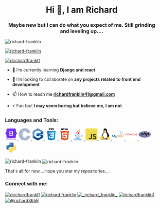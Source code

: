 <h1 align="center">Hi 👋, I am Richard</h1>
<h3 align="center">Maybe new but I can do what you expect of me. Still grinding and leveling up....</h3>

<p align="left"> <img src="https://komarev.com/ghpvc/?username=richard-franklin&label=Profile%20views&color=0e75b6&style=flat" alt="richard-franklin" /> </p>

<p align="left"> <a href="https://github.com/ryo-ma/github-profile-trophy"><img src="https://github-profile-trophy.vercel.app/?username=richard-franklin" alt="richard-franklin" /></a> </p>

<p align="left"> <a href="https://twitter.com/drichardfrankl1" target="blank"><img src="https://img.shields.io/twitter/follow/drichardfrankl1?logo=twitter&style=for-the-badge" alt="drichardfrankl1" /></a> </p>

- 🌱 I’m currently learning **Django and react**

- 👯 I’m looking to collaborate on **any projects related to front end development**

- 📫 How to reach me **richardfranklin41@gmail.com**

- ⚡ Fun fact **I may seem boring but believe me, I am not**


<h3 align="left">Languages and Tools:</h3>
<p align="left"> <a href="https://getbootstrap.com" target="_blank"> <img src="https://raw.githubusercontent.com/devicons/devicon/master/icons/bootstrap/bootstrap-plain-wordmark.svg" alt="bootstrap" width="40" height="40"/> </a> <a href="https://www.cprogramming.com/" target="_blank"> <img src="https://raw.githubusercontent.com/devicons/devicon/master/icons/c/c-original.svg" alt="c" width="40" height="40"/> </a> <a href="https://www.w3schools.com/cpp/" target="_blank"> <img src="https://raw.githubusercontent.com/devicons/devicon/master/icons/cplusplus/cplusplus-original.svg" alt="cplusplus" width="40" height="40"/> </a> <a href="https://www.w3schools.com/css/" target="_blank"> <img src="https://raw.githubusercontent.com/devicons/devicon/master/icons/css3/css3-original-wordmark.svg" alt="css3" width="40" height="40"/> </a> <a href="https://www.w3.org/html/" target="_blank"> <img src="https://raw.githubusercontent.com/devicons/devicon/master/icons/html5/html5-original-wordmark.svg" alt="html5" width="40" height="40"/> </a> <a href="https://www.java.com" target="_blank"> <img src="https://raw.githubusercontent.com/devicons/devicon/master/icons/java/java-original.svg" alt="java" width="40" height="40"/> </a> <a href="https://developer.mozilla.org/en-US/docs/Web/JavaScript" target="_blank"> <img src="https://raw.githubusercontent.com/devicons/devicon/master/icons/javascript/javascript-original.svg" alt="javascript" width="40" height="40"/> </a> <a href="https://www.linux.org/" target="_blank"> <img src="https://raw.githubusercontent.com/devicons/devicon/master/icons/linux/linux-original.svg" alt="linux" width="40" height="40"/> </a> <a href="https://www.mysql.com/" target="_blank"> <img src="https://raw.githubusercontent.com/devicons/devicon/master/icons/mysql/mysql-original-wordmark.svg" alt="mysql" width="40" height="40"/> </a> <a href="https://www.oracle.com/" target="_blank"> <img src="https://raw.githubusercontent.com/devicons/devicon/master/icons/oracle/oracle-original.svg" alt="oracle" width="40" height="40"/> </a> <a href="https://www.php.net" target="_blank"> <img src="https://raw.githubusercontent.com/devicons/devicon/master/icons/php/php-original.svg" alt="php" width="40" height="40"/> </a> <a href="https://www.python.org" target="_blank"> <img src="https://raw.githubusercontent.com/devicons/devicon/master/icons/python/python-original.svg" alt="python" width="40" height="40"/> </a> </p>

<p><img align="left" src="https://github-readme-stats.vercel.app/api/top-langs?username=richard-franklin&show_icons=true&locale=en&layout=compact" alt="richard-franklin" /></p>

<p>&nbsp;<img align="center" src="https://github-readme-stats.vercel.app/api?username=richard-franklin&show_icons=true&locale=en" alt="richard-franklin" /></p>


That's all for now....Hope you star my repositories....

<h3 align="left">Connect with me:</h3>
<p align="left">
<a href="https://twitter.com/DRichardFrankl1" target="blank"><img align="center" src="https://cdn.jsdelivr.net/npm/simple-icons@3.0.1/icons/twitter.svg" alt="drichardfrankl1" height="30" width="40" /></a>
<a href="https://fb.com/richard.franklin.125760" target="blank"><img align="center" src="https://cdn.jsdelivr.net/npm/simple-icons@3.0.1/icons/facebook.svg" alt="richard franklin" height="30" width="40" /></a>
<a href="https://instagram.com/_richard_franklin_" target="blank"><img align="center" src="https://cdn.jsdelivr.net/npm/simple-icons@3.0.1/icons/instagram.svg" alt="_richard_franklin_" height="30" width="40" /></a>
<a href="https://www.hackerrank.com/richardfranklin1" target="blank"><img align="center" src="https://cdn.jsdelivr.net/npm/simple-icons@3.0.1/icons/hackerrank.svg" alt="richardfranklin1" height="30" width="40" /></a>
<a href="https://www.hackerearth.com/@richard3658" target="blank"><img align="center" src="https://cdn.jsdelivr.net/npm/simple-icons@3.0.1/icons/hackerearth.svg" alt="@richard3658" height="30" width="40" /></a>
</p>
